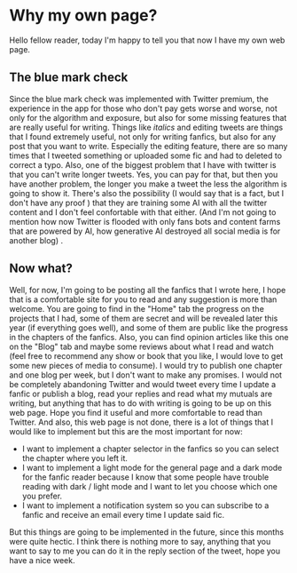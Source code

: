 # Why my own page?
Hello fellow reader, today I'm happy to tell you that now I have my own web page.
## The blue mark check
Since the blue mark check was implemented with Twitter premium, the experience in the app for those who don't pay gets worse and worse, not only for the algorithm and exposure, but also for some missing features that are really useful for writing.
Things like *italics* and editing tweets are things that I found extremely useful, not only for writing fanfics, but also for any post that you want to write. Especially the editing feature, there are so many times that I tweeted something or uploaded some fic and had to deleted to correct a typo.
Also, one of the biggest problem that I have with twitter is that you can't write longer tweets. Yes, you can pay for that, but then you have another problem, the longer you make a tweet the less the algorithm is going to show it. There's also the possibility (I would say that is a fact, but I don't have any proof ) that they are training some AI with all the twitter content and I don't feel confortable with that either. (And I'm not going to mention how now Twitter is flooded with only fans bots and content farms that are powered by AI, how generative AI destroyed all social media is for another blog) .
## Now what?
Well, for now, I'm going to be posting all the fanfics that I wrote here, I hope that is a comfortable site for you to read and any suggestion is more than welcome. You are going to find in the "Home" tab the progress on the projects that I had, some of them are secret and will be revealed later this year (if everything goes well), and some of them are public like the progress in the chapters of the fanfics. Also, you can find opinion articles like this one on the "Blog" tab and maybe some reviews about what I read and watch (feel free to recommend any show or book that you like, I would love to get some new pieces of media to consume). I would try to publish one chapter and one blog per week, but I don't want to make any promises.
I would not be completely abandoning Twitter and would tweet every time I update a fanfic or publish a blog, read your replies and read what my mutuals are writing, but anything that has to do with writing is going to be up on this web page. Hope you find it useful and more comfortable to read than Twitter.
And also, this web page is not done, there is a lot of things that I would like to implement but this are the most important for now:
- I want to implement a chapter selector in the fanfics so you can select the chapter where you left it.
- I want to implement a light mode for the general page and a dark mode for the fanfic reader because I know that some people have trouble reading with dark / light mode and I want to let you choose which one you prefer.
- I want to implement a notification system so you can subscribe to a fanfic and receive an email every time I update said fic.


But this things are going to be implemented in the future, since this months were quite hectic.
I think there is nothing more to say, anything that you want to say to me you can do it in the reply section of the tweet, hope you have a nice week.